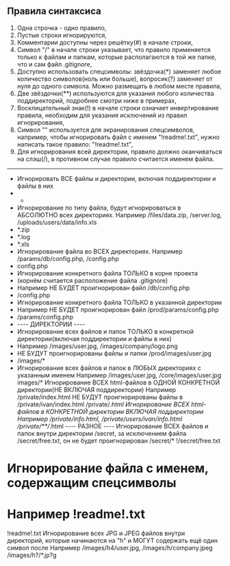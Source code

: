## Правила синтаксиса

 1. Одна строчка - одно правило,
 2. Пустые строки игнорируются,
 3. Комментарии доступны через решётку(#) в начале строки,
 4. Символ "/" в начале строки указывает, что правило применяется только к файлам и папкам, которые располагаются в той же папке, что и сам файл .gitignore,
 5. Доступно использовать спецсимволы: звёздочка(*) заменяет любое количество символов(ноль или больше), вопросик(?) заменяет от нуля до одного символа. Можно размещать в любом месте правила,
 6. Две звёздочки(**) используются для указания любого количества поддиректорий, подробнее смотри ниже в примерах,
 7. Восклицательный знак(!) в начале строки означает инвертирование правила, необходим для указания исключений из правил игнорирования,
 8. Символ "\" используется для экранирования спецсимволов, например, чтобы игнорировать файл с именем "!readme!.txt", нужно написать такое правило: "\!readme!.txt",
 9. Для игнорирования всей директории, правило должно оканчиваться на слэш(/), в противном случае правило считается именем файла.
 
--- 

- Игнорировать ВСЕ файлы и директории, включая поддиректории и файлы в них
- *
- Игнорирование по типу файла, будут игнорироваться в АБСОЛЮТНО всех директориях. Например /files/data.zip, /server.log, /uploads/users/data/info.xls
- *.zip
- *.log
- *.xls
- Игнорирование файла во ВСЕХ директориях. Например /params/db/config.php, /config.php
- config.php
- Игнорирование конкретного файла ТОЛЬКО в корне проекта
- (корнём считается расположение файла .gitignore)
- Например НЕ БУДЕТ проигнорирован файл /db/config.php
- /config.php
- Игнорирование конкретного файла ТОЛЬКО в указанной директории
- Например НЕ БУДЕТ проигнорирован файл /prod/params/config.php
- /params/config.php
- ---- ДИРЕКТОРИИ ----
- Игнорирование всех файлов и папок ТОЛЬКО в конкретной директории(включая поддиректории и файлы в них)
- Например /images/user.jpg, /images/company/logo.png
- НЕ БУДУТ проигнорированы файлы и папки /prod/images/user.jpg
- /images/*
- Игнорирование всех файлов и папок в ЛЮБЫХ директориях с указанным именем
Например /images/user.jpg, /core/images/user.jpg
images/*
Игнорирование ВСЕХ html-файлов в ОДНОЙ КОНКРЕТНОЙ директории(НЕ ВКЛЮЧАЯ поддиректории)
Например /private/index.html
НЕ БУДУТ проигнорированы файлы в /private/ivan/index.html
/private/*.html
Игнорирование ВСЕХ html-файлов в КОНКРЕТНОЙ директории ВКЛЮЧАЯ поддиректории
Например /private/info.html, /private/users/ivan/info.html
/private/**/*.html
---- РАЗНОЕ ----
Игнорирование ВСЕХ файлов и папок внутри директории /secret,
за исключением файла /secret/free.txt, он не будет проигнорирован
/secret/*
!/secret/free.txt
# Игнорирование файла с именем, содержащим спецсимволы
# Например !readme!.txt
\!readme!.txt
Игнорирование всех JPG и JPEG файлов внутри директорий, которые начинаются на "h" и МОГУТ содержать ещё один символ после
Например /images/h4/user.jpg, /images/h/company.jpeg
/images/h?/*.jp?g
